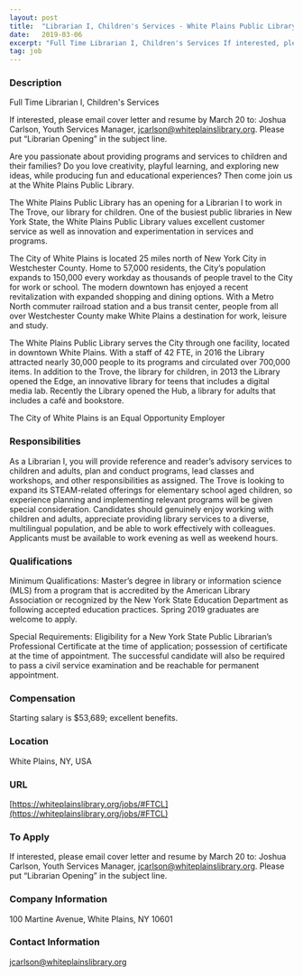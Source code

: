 ```yaml
---
layout: post
title:  "Librarian I, Children's Services - White Plains Public Library"
date:   2019-03-06
excerpt: "Full Time Librarian I, Children's Services If interested, please email cover letter and resume by March 20 to: Joshua Carlson, Youth Services Manager, jcarlson@whiteplainslibrary.org. Please put “Librarian Opening” in the subject line. Are you passionate about providing programs and services to children and their families? Do you love creativity, playful..."
tag: job
---
```


### Description   

Full Time Librarian I, Children's Services

If interested, please email cover letter and resume by March 20 to:  Joshua Carlson, Youth Services Manager, jcarlson@whiteplainslibrary.org.   Please put “Librarian Opening” in the subject line.

Are you passionate about providing programs and services to children and their families?  Do you love creativity, playful learning, and exploring new ideas, while producing fun and educational experiences?   Then come join us at the White Plains Public Library.

The White Plains Public Library has an opening for a Librarian I to work in The Trove, our library for children. One of the busiest public libraries in New York State, the White Plains Public Library values excellent customer service as well as innovation and experimentation in services and programs.

The City of White Plains is located 25 miles north of New York City in Westchester County. Home to 57,000 residents, the City’s population expands to 150,000 every workday as thousands of people travel to the City for work or school. The modern downtown has enjoyed a recent revitalization with expanded shopping and dining options. With a Metro North commuter railroad station and a bus transit center, people from all over Westchester County make White Plains a destination for work, leisure and study.

The White Plains Public Library serves the City through one facility, located in downtown White Plains. With a staff of 42 FTE, in 2016 the Library attracted nearly 30,000 people to its programs and circulated over 700,000 items. In addition to the Trove, the library for children, in 2013 the Library opened the Edge, an innovative library for teens that includes a digital media lab. Recently the Library opened the Hub, a library for adults that includes a café and bookstore.

The City of White Plains is an Equal Opportunity Employer


### Responsibilities   

As a Librarian I, you will provide reference and reader’s advisory services to children and adults, plan and conduct programs, lead classes and workshops, and other responsibilities as assigned.  The Trove is looking to expand its STEAM-related offerings for elementary school aged children, so experience planning and implementing relevant programs will be given special consideration.  Candidates should genuinely enjoy working with children and adults, appreciate providing library services to a diverse, multilingual population, and be able to work effectively with colleagues.  Applicants must be available to work evening as well as weekend hours.


### Qualifications   


Minimum Qualifications: Master’s degree in library or information science (MLS) from a program that is accredited by the American Library Association or recognized by the New York State Education Department as following accepted education practices.  Spring 2019 graduates are welcome to apply.

Special Requirements: Eligibility for a New York State Public Librarian’s Professional Certificate at the time of application; possession of certificate at the time of appointment. The successful candidate will also be required to pass a civil service examination and be reachable for permanent appointment.


### Compensation   

Starting salary is $53,689; excellent benefits.


### Location   

White Plains, NY, USA


### URL   

[https://whiteplainslibrary.org/jobs/#FTCL](https://whiteplainslibrary.org/jobs/#FTCL)

### To Apply   

If interested, please email cover letter and resume by March 20 to:  Joshua Carlson, Youth Services Manager, jcarlson@whiteplainslibrary.org.   Please put “Librarian Opening” in the subject line.


### Company Information   

100 Martine Avenue, White Plains, NY 10601


### Contact Information   

jcarlson@whiteplainslibrary.org

